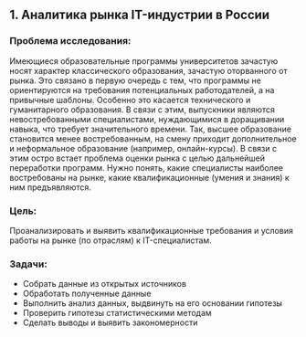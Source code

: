 ## 1. Аналитика рынка IT-индустрии в России

### Проблема исследования:
Имеющиеся образовательные программы университетов зачастую носят
характер классического образования, зачастую оторванного от рынка. Это
связано в первую очередь с тем, что программы не ориентируются на
требования потенциальных работодателей, а на привычные шаблоны.
Особенно это касается технического и гуманитарного образования. В связи
с этим, выпускники являются невостребованными специалистами,
нуждающимися в доращивании навыка, что требует значительного
времени. Так, высшее образование становится менее востребованным, на
смену приходит дополнительное и неформальное образование (например,
онлайн-курсы). В связи с этим остро встает проблема оценки рынка с целью
дальнейшей переработки программ. Нужно понять, какие специалисты
наиболее востребованы на рынке, какие квалификационные (умения и
знания) к ним предъявляются.

### Цель:
Проанализировать и выявить квалификационные требования и условия
работы на рынке (по отраслям) к IT-специалистам.

### Задачи:
* Собрать данные из открытых источников
* Обработать полученные данные
* Выполнить анализ данных, выдвинуть на его основании гипотезы
* Проверить гипотезы статистическими методам
* Сделать выводы и выявить закономерности
